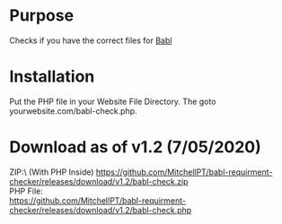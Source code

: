 # Purpose
Checks if you have the correct files for [Babl](https://www.gmodstore.com/market/view/babl-where-a-community-thrives)

# Installation
Put the PHP file in your Website File Directory. The goto yourwebsite.com/babl-check.php.

# Download as of v1.2 (7/05/2020)
ZIP:\ (With PHP Inside) 
https://github.com/MitchellPT/babl-requirment-checker/releases/download/v1.2/babl-check.zip \
PHP File:\
https://github.com/MitchellPT/babl-requirment-checker/releases/download/v1.2/babl-check.php
